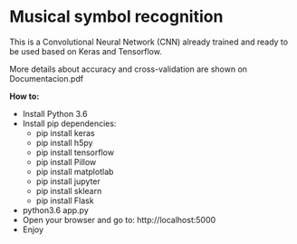 # Musical symbol recognition

This is a Convolutional Neural Network (CNN) already trained and ready to be used based on Keras and Tensorflow.

More details about accuracy and cross-validation are shown on Documentacion.pdf

**How to:**

 - Install Python 3.6
 - Install pip dependencies:
	 - pip install keras
	 - pip install h5py
	 - pip install tensorflow
	 - pip install Pillow
	 - pip install matplotlab
	 - pip install jupyter
	 - pip install sklearn
	 - pip install Flask
- python3.6 app.py
- Open your browser and go to: http://localhost:5000
- Enjoy